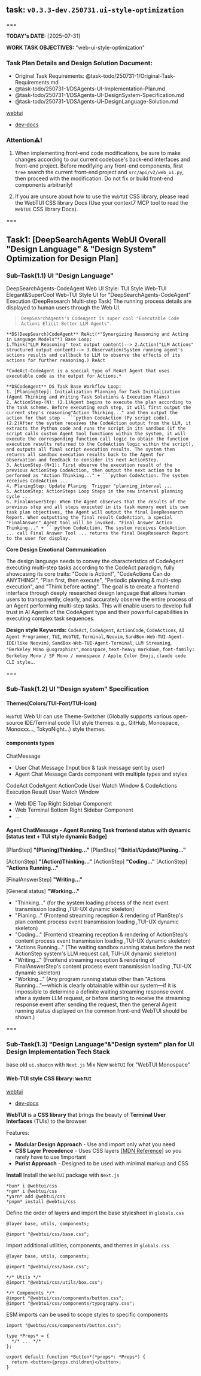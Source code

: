 ## task: `v0.3.3-dev.250731.ui-style-optimization`

===

**TODAY's DATE:** [2025-07-31]

**WORK TASK OBJECTIVES:** "web-ui-style-optimization"


### Task Plan Details and Design Solution Document:

- Original Task Requirements: @task-todo/250731-1/Original-Task-Requirements.md
- @task-todo/250731-1/DSAgents-UI-Implementation-Plan.md
- @task-todo/250731-1/DSAgents-UI-DesignSystem-Specification.md
- @task-todo/250731-1/DSAgents-UI-DesignLanguage-Solution.md

[webtui](https://github.com/webtui/webtui)
- [dev-docs](https://context7.com/webtui/webtui/llms.txt?tokens=23249)

### Attention⚠️!

1. When implementing front-end code modifications, be sure to make changes according to our current codebase's back-end interfaces and front-end project. Before modifying any front-end components, first `tree` search the current front-end project and `src/api/v2/web_ui.py`, then proceed with the modification. Do not fix or build front-end components arbitrarily!

2. If you are unsure about how to use the `WebTUI` CSS library, please read the WebTUI CSS library Docs (Use your context7 MCP tool to read the `WebTUI` CSS library Docs).

===

## Task1: [DeepSearchAgents WebUI Overall "Design Language" & "Design System" Optimization for Design Plan]

### Sub-Task(1.1) UI "Design Language"

DeepSearchAgents-CodeAgent Web UI Style: TUI Style Web-TUI
Elegant&SuperCool Web-TUI Style UI for "DeepSearchAgents-CodeAgent" Execution (DeepResearch Multi-step Task) The running process details are displayed to human users through the Web UI.

> `DeepSearchAgents's CodeAgent is super cool "Executable Code Actions Elicit Better LLM Agents".`
```
**DS(DeepSearch)CodeAgent** ReAct(*"Synergizing Reasoning and Acting in Language Models"*) Base Loop:
1.Think("LLM Reasoning" text output content)--> 2.Action("LLM Actions" structured output content)--> 3.Observation(System running agent's actions results and callback to LLM to observe the effects of its actions for further reasoning.) ReAct

*CodeAct-CodeAgent is a special type of ReAct Agent that uses executable code as the output for Actions.*

**DSCodeAgent** DS Task Base Workflow Loop:
1. [PlaningStep]: Initialization Planning for Task Initialization (Agent Thinking and Writing Task Solutions & Execution Plans)
2. ActionStep-(N): (2.1)Agent begins to execute the plan according to the task scheme. Before executing each step, it will first output the current step's reasoning"Action Thinking..." and then output the action for that step - ```python CodeAction (Py script code). (2.2)After the system receives the CodeAction output from the LLM, it extracts the Python code and runs the script in its sandbox (if the script calls custom Agent tool functions within the system, it will execute the corresponding function call logic to obtain the function execution results returned to the CodeAction logic within the script), and outputs all final script execution results. The system then returns all sandbox execution results back to the Agent for observation and feedback to consider its next ActionStep.
3. ActionStep-(N+1): First observe the execution result of the previous ActionStep CodeAction, then output the next action to be performed as "Action Thinking..." + ```python CodeAction. The system receives CodeAction ...
4. PlaningStep: Update Planing  Trigger "planning_interval ...
5. ActionStep: ActionSteps Loop Steps in the new interval planning cycle ...
6. FinalAnswerStep: When the Agent observes that the results of the previous step and all steps executed in its task memory meet its own task plan objectives, the Agent will output the final DeepResearch Report. When outputting the final result CodeAction, a special "FinalAnswer" Agent tool will be invoked. "Final Answer Action Thinking..." + ```python CodeAction. The system receives CodeAction ... call Final Answer Tool ... returns the final DeepResearch Report to the user for display.
```

**Core Design Emotional Communication**

The design language needs to convey the characteristics of CodeAgent executing multi-step tasks according to the CodeAct paradigm, fully showcasing its core traits: "Code is Action!", "CodeActions Can do ANYTHING!", "Plan first, then execute", "Periodic planning & multi-step execution", and "Think before acting". The goal is to create a frontend interface through deeply researched design language that allows human users to transparently, clearly, and accurately observe the entire process of an Agent performing multi-step tasks. This will enable users to develop full trust in AI Agents of the CodeAgent type and their powerful capabilities in executing complex task sequences.

**Design style Keywords:**
`CodeAct`, `CodeAgent`, `ActionCode`, `CodeActions`, `AI Agent Programmer`, `TUI`, `WebTUI`, `Terminal`, `Neovim`, `SandBox-Web-TUI-Agent-IDE(like Neovim)`, `SandBox-Web-TUI-Agent-Terminal`, `LLM Streaming`, `"Berkeley Mono @usgraphics"`, `monospace`, `text-heavy markdown`, `font-family: Berkeley Mono / SF Mono / monospace / Apple Color Emoji`, `claude code CLI style`...

===

### Sub-Task(1.2) UI "Design system" Specification

#### Themes(Colors/TUI-Font/TUI-Icon)

`WebTUI` Web UI can use Theme-Switcher (Globally supports various open-source IDE/Terminal code TUI style themes. e.g., GitHub, Monospace, Monoxxx..., TokyoNight...) style themes.

#### components types

ChatMessage
- User Chat Message (Input box & task message sent by user)
- Agent Chat Message Cards component with multiple types and styles

CodeAct CodeAgent ActionCode User Watch Window & CodeActions Execution Result User Watch Window
- Web IDE Top Right Sidebar Component
- Web Terminal Bottom Right Sidebar Component
- ...

#### Agent ChatMessage - Agent Running Task frontend status with dynamic [status text + TUI style dynamic Badge]

[PlanStep] **"(Planing)Thinking..."**
[PlanStep] **"(Initial/Update)Planing..."**

[ActionStep] **"(Action)Thinking..."**
[ActionStep] **"Coding..."**
[ActionStep] **"Actions Running..."**

[FinalAnswerStep] **"Writing..."**

[General status] **"Working..."**

- "Thinking..." (for the system loading process of the next event transmission loading ,TUI-UX dynamic skeleton)
- "Planing..." (Frontend streaming reception & rendering of PlanStep's plan content process event transmission loading ,TUI-UX dynamic skeleton)
- "Coding..." (Frontend streaming reception & rendering of ActionStep's content process event transmission loading ,TUI-UX dynamic skeleton)
- "Actions Running..." (The waiting sandbox running status before the next ActionStep system's LLM request call, TUI-UX dynamic skeleton)
- "Writing..." (Frontend streaming reception & rendering of FinalAnswerStep's content process event transmission loading ,TUI-UX dynamic skeleton)
- "Working..." (Any program running status other than "Actions Running..."—which is clearly obtainable within our system—if it is impossible to determine a definite waiting streaming response event after a system LLM request, or before starting to receive the streaming response event after sending the request, then the general Agent running status displayed on the common front-end WebTUI should be shown.)

===

### Sub-Task(1.3) "Design Language"&"Design system" plan for UI Design Implementation Tech Stack

base old `ui.shadcn` with `Next.js` Mix New `WebTUI` for "WebTUI Monospace"

#### Web-TUI style CSS library: `WebTUI`

[webtui](https://github.com/webtui/webtui)

- [dev-docs](https://context7.com/webtui/webtui/llms.txt?tokens=23249)

**WebTUI** is a **CSS library** that brings the beauty of **Terminal User Interfaces** (TUIs) to the browser

Features:
- **Modular Design Approach** - Use and import only what you need
- **CSS Layer Precedence** - Uses CSS layers [[MDN Reference]](https://developer.mozilla.org/en-US/docs/Web/CSS/@layer) so you rarely have to use !important
- **Purist Approach** - Designed to be used with minimal markup and CSS

**Install**
Install the `WebTUI` package with `Next.js`
```
*bun* i @webtui/css
*npm* i @webtui/css
*yarn* add @webtui/css
*pnpm* install @webtui/css
```

Define the order of layers and import the base stylesheet in `globals.css`
```
@layer base, utils, components;

@import "@webtui/css/base.css";
```

Import additional utilities, components, and themes in `globals.css`
```
@layer base, utils, components;

@import "@webtui/css/base.css";

*/* Utils */*
@import "@webtui/css/utils/box.css";

*/* Components */*
@import "@webtui/css/components/button.css";
@import "@webtui/css/components/typography.css";
```

ESM imports can be used to scope styles to specific components
```
import "@webtui/css/components/button.css";

type *Props* = {
  */* ... */*
};

export default function *Button*(*props*: *Props*) {
  return <button>{props.children}</button>;
}
```
